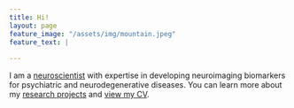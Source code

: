 ```yaml
---
title: Hi!
layout: page
feature_image: "/assets/img/mountain.jpeg"
feature_text: |
  
---
```

I am a [neuroscientist](https://valkebets.github.io/about/) with expertise in developing neuroimaging biomarkers for psychiatric and neurodegenerative diseases. You can learn more about my [research projects](https://valkebets.github.io/research/) and [view my CV](https://valkebets.github.io/cv/).
